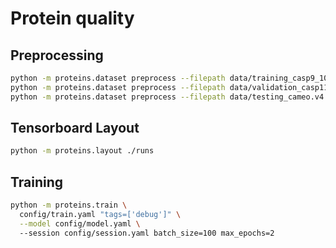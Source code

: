 # Protein quality

## Preprocessing
```bash
python -m proteins.dataset preprocess --filepath data/training_casp9_10.v4.h5 --destpath data/training
python -m proteins.dataset preprocess --filepath data/validation_casp11.v4.h5 --destpath data/validation
python -m proteins.dataset preprocess --filepath data/testing_cameo.v4.h5 --destpath data/testing
```

## Tensorboard Layout
```bash
python -m proteins.layout ./runs
```

## Training
```bash
python -m proteins.train \
  config/train.yaml "tags=['debug']" \
  --model config/model.yaml \ 
  --session config/session.yaml batch_size=100 max_epochs=2
```